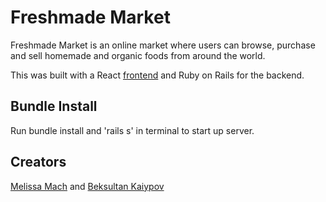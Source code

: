 # Freshmade Market

Freshmade Market is an online market where users can browse, purchase and sell homemade and organic foods from around the world.

This was built with a React [frontend](https://github.com/thecodeplanner/fresh-market) and Ruby on Rails for the backend.


## Bundle Install

Run bundle install and 'rails s' in terminal to start up server.

## Creators
[Melissa Mach](https://github.com/thecodeplanner) and [Beksultan Kaiypov](https://github.com/Beka23)